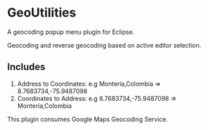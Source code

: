 GeoUtilities
============

A geocoding popup menu plugin for Eclipse. 

Geocoding and reverse geocoding based on active editor selection.

Includes
--------

 1. Address to Coordinates:   e.g Montería,Colombia => 8.7683734,-75.9487098
 1. Coordinates to Address:   e.g 8.7683734,-75.9487098 => Montería,Colombia


This plugin consumes Google Maps Geocoding Service.


